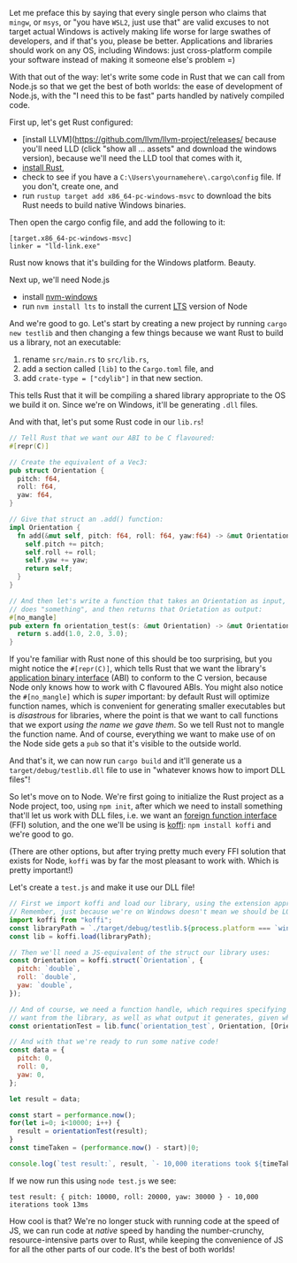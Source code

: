 Let me preface this by saying that every single person who claims that `mingw`, or `msys`, or "you have `WSL2`, just use that" are valid excuses to not target actual Windows is actively making life worse for large swathes of developers, and if that's you, please be better. Applications and libraries should work on any OS, including Windows: just cross-platform compile your software instead of making it someone else's problem =)

With that out of the way: let's write some code in Rust that we can call from Node.js so that we get the best of both worlds: the ease of development of Node.js, with the "I need this to be fast" parts handled by natively compiled code.

First up, let's get Rust configured:

- [install LLVM](https://github.com/llvm/llvm-project/releases/ because you'll need LLD (click "show all ... assets" and download the windows version), because we'll need the LLD tool that comes with it,
- [install Rust](https://www.rust-lang.org/tools/install),
- check to see if you have a `C:\Users\yournamehere\.cargo\config` file. If you don't, create one, and
- run `rustup target add x86_64-pc-windows-msvc` to download the bits Rust needs to build native Windows binaries.

Then open the cargo config file, and add the following to it:

```
[target.x86_64-pc-windows-msvc]
linker = "lld-link.exe"
```

Rust now knows that it's building for the Windows platform. Beauty.

Next up, we'll need Node.js

- install [nvm-windows](https://github.com/coreybutler/nvm-windows)
- run `nvm install lts` to install the current [LTS](https://en.wikipedia.org/wiki/Long-term_support) version of Node

And we're good to go. Let's start by creating a new project by running `cargo new testlib` and then changing a few things because we want Rust to build us a library, not an executable:

1. rename `src/main.rs` to `src/lib.rs`,
1. add a section called `[lib]` to the `Cargo.toml` file, and
1. add `crate-type = ["cdylib"]` in that new section.

This tells Rust that it will be compiling a shared library appropriate to the OS we build it on. Since we're on Windows, it'll be generating `.dll` files.

And with that, let's put some Rust code in our `lib.rs`!

```rust
// Tell Rust that we want our ABI to be C flavoured:
#[repr(C)]

// Create the equivalent of a Vec3:
pub struct Orientation {
  pitch: f64,
  roll: f64,
  yaw: f64,
}

// Give that struct an .add() function:
impl Orientation {
  fn add(&mut self, pitch: f64, roll: f64, yaw:f64) -> &mut Orientation {
    self.pitch += pitch;
    self.roll += roll;
    self.yaw += yaw;
    return self;
  }
}

// And then let's write a function that takes an Orientation as input,
// does "something", and then returns that Orietation as output:
#[no_mangle]
pub extern fn orientation_test(s: &mut Orientation) -> &mut Orientation {
  return s.add(1.0, 2.0, 3.0);
}
```

If you're familiar with Rust none of this should be too surprising, but you might notice the `#[repr(C)]`, which tells Rust that we want the library's [application binary interface](https://en.wikipedia.org/wiki/Application_binary_interface) (ABI) to conform to the C version, because Node only knows how to work with C flavoured ABIs. You might also notice the `#[no_mangle]` which is _super_ important: by default Rust will optimize function names, which is convenient for generating smaller executables but is _disastrous_ for libraries, where the point is that we want to call functions that we export _using the name we gave them_. So we tell Rust not to mangle the function name. And of course, everything we want to make use of on the Node side gets a `pub` so that it's visible to the outside world.

And that's it, we can now run `cargo build` and it'll generate us a `target/debug/testlib.dll` file to use in "whatever knows how to import DLL files"!

So let's move on to Node. We're first going to initialize the Rust project as a Node project, too, using `npm init`, after which we need to install something that'll let us work with DLL files, i.e. we want an [foreign function interface](https://en.wikipedia.org/wiki/Foreign_function_interface) (FFI) solution, and the one we'll be using is [koffi](https://koffi.dev/): `npm install koffi` and we're good to go.

(There are other options, but after trying pretty much every FFI solution that exists for Node, `koffi` was by far the most pleasant to work with. Which is pretty important!)

Let's create a `test.js` and make it use our DLL file!

```js
// First we import koffi and load our library, using the extension appropriate to our OS.
// Remember, just because we're on Windows doesn't mean we should be LOCKED into Windows!
import koffi from "koffi";
const libraryPath = `./target/debug/testlib.${process.platform === `win32` ? `dll` : `so`}`;
const lib = koffi.load(libraryPath);

// Then we'll need a JS-equivalent of the struct our library uses:
const Orientation = koffi.struct(`Orientation`, {
  pitch: `double`,
  roll: `double`,
  yaw: `double`,
});

// And of course, we need a function handle, which requires specifying the function name we
// want from the library, as well as what output it generates, given which inputs:
const orientationTest = lib.func(`orientation_test`, Orientation, [Orientation]);

// And with that we're ready to run some native code!
const data = {
  pitch: 0,
  roll: 0,
  yaw: 0,
};

let result = data;

const start = performance.now();
for(let i=0; i<10000; i++) {
  result = orientationTest(result);
}
const timeTaken = (performance.now() - start)|0;

console.log(`test result:`, result, `- 10,000 iterations took ${timeTaken}ms`);
```

If we now run this using `node test.js` we see:

```
test result: { pitch: 10000, roll: 20000, yaw: 30000 } - 10,000 iterations took 13ms
```

How cool is that? We're no longer stuck with running code at the speed of JS, we can run code at _native_ speed by handing the number-crunchy, resource-intensive parts over to Rust, while keeping the convenience of JS for all the other parts of our code. It's the best of both worlds!